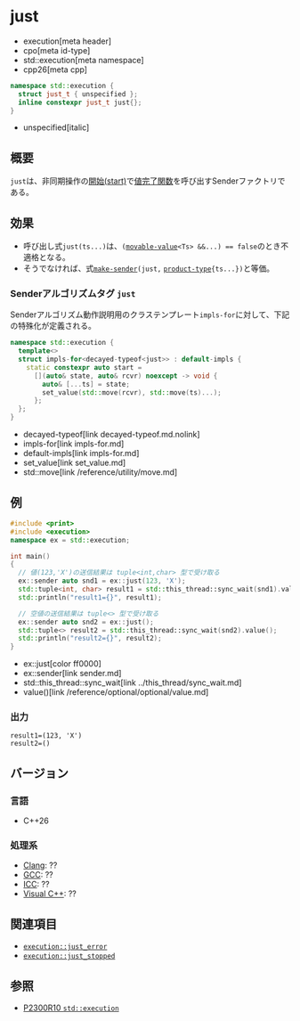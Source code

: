 # just
* execution[meta header]
* cpo[meta id-type]
* std::execution[meta namespace]
* cpp26[meta cpp]

```cpp
namespace std::execution {
  struct just_t { unspecified };
  inline constexpr just_t just{};
}
```
* unspecified[italic]

## 概要
`just`は、非同期操作の[開始(start)](start.md)で[値完了関数](set_value.md)を呼び出すSenderファクトリである。


## 効果
- 呼び出し式`just(ts...)`は、`(`[`movable-value`](../movable-value.md)`<Ts> &&...) == false`のとき不適格となる。
- そうでなければ、式[`make-sender`](make-sender.md)`(just,` [`product-type`](product-type.md)`{ts...})`と等価。


### Senderアルゴリズムタグ `just`
Senderアルゴリズム動作説明用のクラステンプレート`impls-for`に対して、下記の特殊化が定義される。

```cpp
namespace std::execution {
  template<>
  struct impls-for<decayed-typeof<just>> : default-impls {
    static constexpr auto start =
      [](auto& state, auto& rcvr) noexcept -> void {
        auto& [...ts] = state;
        set_value(std::move(rcvr), std::move(ts)...);
      };
  };
}
```
* decayed-typeof[link decayed-typeof.md.nolink]
* impls-for[link impls-for.md]
* default-impls[link impls-for.md]
* set_value[link set_value.md]
* std::move[link /reference/utility/move.md]


## 例
```cpp example
#include <print>
#include <execution>
namespace ex = std::execution;

int main()
{
  // 値(123,'X')の送信結果は tuple<int,char> 型で受け取る
  ex::sender auto snd1 = ex::just(123, 'X');
  std::tuple<int, char> result1 = std::this_thread::sync_wait(snd1).value();
  std::println("result1={}", result1);

  // 空値の送信結果は tuple<> 型で受け取る
  ex::sender auto snd2 = ex::just();
  std::tuple<> result2 = std::this_thread::sync_wait(snd2).value();
  std::println("result2={}", result2);
}
```
* ex::just[color ff0000]
* ex::sender[link sender.md]
* std::this_thread::sync_wait[link ../this_thread/sync_wait.md]
* value()[link /reference/optional/optional/value.md]

### 出力
```
result1=(123, 'X')
result2=()
```


## バージョン
### 言語
- C++26

### 処理系
- [Clang](/implementation.md#clang): ??
- [GCC](/implementation.md#gcc): ??
- [ICC](/implementation.md#icc): ??
- [Visual C++](/implementation.md#visual_cpp): ??


## 関連項目
- [`execution::just_error`](just_error.md.nolink)
- [`execution::just_stopped`](just_stopped.md.nolink)


## 参照
- [P2300R10 `std::execution`](https://www.open-std.org/jtc1/sc22/wg21/docs/papers/2024/p2300r10.html)
